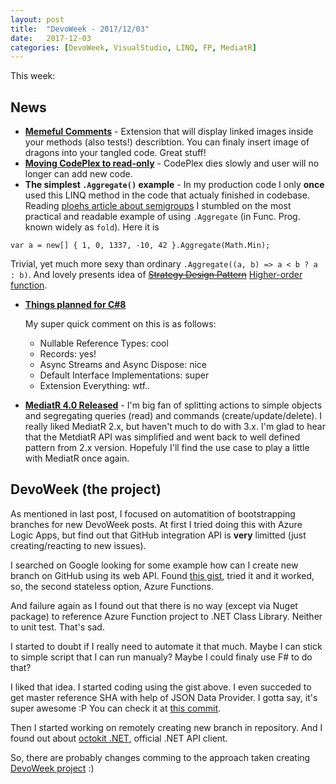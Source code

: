 ```yaml
---
layout: post
title:  "DevoWeek - 2017/12/03"
date:   2017-12-03
categories: [DevoWeek, VisualStudio, LINQ, FP, MediatR]
---
```


This week:

## News

* **[Memeful Comments](https://marketplace.visualstudio.com/items?itemName=MariusBancila.memefulcomments)** - Extension that will display linked images inside your methods (also tests!) describtion. You can finaly insert image of dragons into your tangled code. Great stuff!
* **[Moving CodePlex to read-only](https://codeplex.codeplex.com/wikipage?title=Moving%20CodePlex%20to%20read-only)** - CodePlex dies slowly and user will no longer can add new code.
* **The simplest `.Aggregate()` example** - In my production code I only **once** used this LINQ method in the code that actualy finished in codebase. Reading [ploehs article about semigroups](http://blog.ploeh.dk/2017/11/27/semigroups/) I stumbled on the most practical and readable example of using `.Aggregate` (in Func. Prog. known widely as `fold`). Here it is
```
var a = new[] { 1, 0, 1337, -10, 42 }.Aggregate(Math.Min);
```
Trivial, yet much more sexy than ordinary `.Aggregate((a, b) => a < b ? a : b)`. And lovely presents idea of ~~[Strategy Design Pattern](https://www.google.pl/search?q=strategy+design+pattern)~~ [Higher-order function](https://en.wikipedia.org/wiki/Higher-order_function#C.23).
* **[Things planned for C#8](https://rubikscode.net/2017/10/23/c-8-the-shape-of-the-things-to-come/)**

  My super quick comment on this is as follows:
  * Nullable Reference Types: cool
  * Records: yes!
  * Async Streams and Async Dispose: nice
  * Default Interface Implementations: super
  * Extension Everything: wtf..
  
* **[MediatR 4.0 Released](https://jimmybogard.com/mediatr-4-0-released/)** - I'm big fan of splitting actions to simple objects and segregating queries (read) and commands (create/update/delete). I really liked MediatR 2.x, but haven't much to do with 3.x. I'm glad to hear that the MetdiatR API was simplified and went back to well defined pattern from 2.x version. Hopefuly I'll find the use case to play a little with MediatR once again. 

## DevoWeek (the project)

As mentioned in last post, I focused on automatition of bootstrapping branches for new DevoWeek posts. At first I tried doing this with Azure Logic Apps, but find out that GitHub integration API is **very** limitted (just creating/reacting to new issues).

I searched on Google looking for some example how can I create new branch on GitHub using its web API. Found [this gist](https://gist.github.com/Potherca/3964930), tried it and it worked, so, the second stateless option, Azure Functions.

And failure again as I found out that there is no way (except via Nuget package) to reference Azure Function project to .NET Class Library. Neither to unit test. That's sad.

I started to doubt if I really need to automate it that much. Maybe I can stick to simple script that I can run manualy? Maybe I could finaly use F# to do that? 

I liked that idea. I started coding using the gist above. I even succeded to get master reference SHA with help of JSON Data Provider. I gotta say, it's super awesome :P You can check it at [this commit](https://github.com/pizycki/DevoWeek/commit/72ca52ee3aee41125a5999be97e767aa9e6c2f02#diff-2f72c4b4c159299f0dc4d68c4475cf29).

Then I started working on remotely creating new branch in repository. And I found out about [octokit .NET](https://github.com/octokit/octokit.net), official .NET API client.

So, there are probably changes comming to the approach taken creating [DevoWeek project](https://github.com/pizycki/DevoWeek) :)

